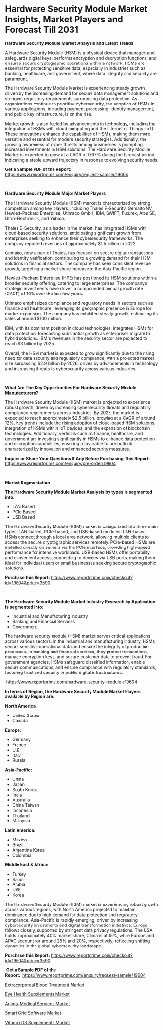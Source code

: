 <p><h1>Hardware Security Module Market Insights, Market Players and Forecast Till 2031</h1></p><p><strong>Hardware Security Module Market Analysis and Latest Trends</strong></p>
<p><p>A Hardware Security Module (HSM) is a physical device that manages and safeguards digital keys, performs encryption and decryption functions, and ensures secure cryptographic operations within a network. HSMs are essential for protecting sensitive data, especially in industries such as banking, healthcare, and government, where data integrity and security are paramount.</p><p>The Hardware Security Module Market is experiencing steady growth, driven by the increasing demand for secure data management solutions and stringent regulatory requirements surrounding data protection. As organizations continue to prioritize cybersecurity, the adoption of HSMs in various applications, including payment processing, identity management, and public key infrastructure, is on the rise.</p><p>Market growth is also fueled by advancements in technology, including the integration of HSMs with cloud computing and the Internet of Things (IoT). These innovations enhance the capabilities of HSMs, making them more versatile and essential for modern security strategies. Additionally, the growing awareness of cyber threats among businesses is prompting increased investments in HSM solutions. The Hardware Security Module Market is expected to grow at a CAGR of 0.67% during the forecast period, indicating a stable upward trajectory in response to evolving security needs.</p></p>
<p><strong>Get a Sample PDF of the Report:&nbsp;</strong> <a href="https://www.reportprime.com/enquiry/request-sample/19604?utm_campaign=8&utm_medium=2&utm_source=Github&utm_content=ia&utm_term=23112024&utm_id=hardware-security-module">https://www.reportprime.com/enquiry/request-sample/19604</a></p>
<p>&nbsp;</p>
<p><strong>Hardware Security Module Major Market Players</strong></p>
<p><p>The Hardware Security Module (HSM) market is characterized by strong competition among key players, including Thales E-Security, Gemalto NV, Hewlett-Packard Enterprise, Utimaco GmbH, IBM, SWIFT, Futurex, Atos SE, Ultra-Electronics, and Yubico. </p><p>Thales E-Security, as a leader in the market, has integrated HSMs with cloud-based security solutions, anticipating significant growth from enterprises seeking to enhance their cybersecurity frameworks. The company reported revenues of approximately $1.5 billion in 2022.</p><p>Gemalto, now a part of Thales, has focused on secure digital transactions and identity verification, contributing to a growing demand for their HSM solutions in financial sectors. The company has seen consistent revenue growth, targeting a market share increase in the Asia-Pacific region.</p><p>Hewlett-Packard Enterprise (HPE) has positioned its HSM solutions within a broader security offering, catering to large enterprises. The company’s strategic investments have driven a compounded annual growth rate (CAGR) of 10% over the last few years.</p><p>Utimaco emphasizes compliance and regulatory needs in sectors such as finance and healthcare, leveraging its geographic presence in Europe for market expansion. The company has exhibited steady growth, estimating its sales at around $100 million.</p><p>IBM, with its dominant position in cloud technologies, integrates HSMs for data protection, forecasting substantial growth as enterprises migrate to hybrid solutions. IBM's revenues in the security sector are projected to reach $3 billion by 2025.</p><p>Overall, the HSM market is expected to grow significantly due to the rising need for data security and regulatory compliance, with a projected market size surpassing $2.9 billion by 2026, driven by advancements in technology and increasing threats to cybersecurity across various industries.</p></p>
<p>&nbsp;</p>
<p><strong>What Are The Key Opportunities For Hardware Security Module Manufacturers?</strong></p>
<p><p>The Hardware Security Module (HSM) market is projected to experience robust growth, driven by increasing cybersecurity threats and regulatory compliance requirements across industries. By 2025, the market is expected to reach approximately $2.5 billion, growing at a CAGR of around 12%. Key trends include the rising adoption of cloud-based HSM solutions, integration of HSMs within IoT devices, and the expansion of blockchain technologies. Additionally, verticals such as finance, healthcare, and government are investing significantly in HSMs to enhance data protection and encryption capabilities, ensuring a favorable future outlook characterized by innovation and enhanced security measures.</p></p>
<p><strong>Inquire or Share Your Questions If Any Before Purchasing This Report:</strong> <a href="https://www.reportprime.com/enquiry/pre-order/19604?utm_campaign=8&utm_medium=2&utm_source=Github&utm_content=ia&utm_term=23112024&utm_id=hardware-security-module">https://www.reportprime.com/enquiry/pre-order/19604</a></p>
<p>&nbsp;</p>
<p><strong>Market Segmentation</strong></p>
<p><strong>The Hardware Security Module Market Analysis by types is segmented into:</strong></p>
<p><ul><li>LAN Based</li><li>PCle Based</li><li>USB Based</li></ul></p>
<p><p>The Hardware Security Module (HSM) market is categorized into three main types: LAN-based, PCIe-based, and USB-based modules. LAN-based HSMs connect through a local area network, allowing multiple clients to access the secure cryptographic services remotely. PCIe-based HSMs are installed directly on servers via the PCIe interface, providing high-speed performance for intensive workloads. USB-based HSMs offer portability and convenient access, connecting to devices via USB ports, making them ideal for individual users or small businesses seeking secure cryptographic solutions.</p></p>
<p><strong>Purchase this Report:&nbsp;</strong><a href="https://www.reportprime.com/checkout?id=19604&price=3590&utm_campaign=8&utm_medium=2&utm_source=Github&utm_content=ia&utm_term=23112024&utm_id=hardware-security-module">https://www.reportprime.com/checkout?id=19604&price=3590</a></p>
<p>&nbsp;</p>
<p><strong>The Hardware Security Module Market Industry Research by Application is segmented into:</strong></p>
<p><ul><li>Industrial and Manufacturing Industry</li><li>Banking and Financial Services</li><li>Government</li></ul></p>
<p><p>The hardware security module (HSM) market serves critical applications across various sectors. In the industrial and manufacturing industry, HSMs secure sensitive operational data and ensure the integrity of production processes. In banking and financial services, they protect transactions, manage encryption keys, and secure customer data to prevent fraud. For government agencies, HSMs safeguard classified information, enable secure communications, and ensure compliance with regulatory standards, fostering trust and security in public digital infrastructures.</p></p>
<p><a href="https://www.reportprime.com/hardware-security-module-r19604?utm_campaign=8&utm_medium=2&utm_source=Github&utm_content=ia&utm_term=23112024&utm_id=hardware-security-module">&nbsp;https://www.reportprime.com/hardware-security-module-r19604</a></p>
<p><strong>In terms of Region, the Hardware Security Module Market Players available by Region are:</strong></p>
<p>
    <p> <strong> North America: </strong>
        <ul>
            <li>United States</li>
            <li>Canada</li>
        </ul>
        </p> 
    <p> <strong> Europe: </strong>
        <ul>
            <li>Germany</li>
            <li>France</li>
            <li>U.K.</li>
            <li>Italy</li>
            <li>Russia</li>
        </ul>
        </p> 
    <p> <strong> Asia-Pacific: </strong>
        <ul>
            <li>China</li>
            <li>Japan</li>
            <li>South Korea</li>
            <li>India</li>
            <li>Australia</li>
            <li>China Taiwan</li>
            <li>Indonesia</li>
            <li>Thailand</li>
            <li>Malaysia</li>
        </ul>
        </p> 
    <p> <strong> Latin America: </strong>
        <ul>
            <li>Mexico</li>
            <li>Brazil</li>
            <li>Argentina Korea</li>
            <li>Colombia</li>
        </ul>
        </p> 
    <p> <strong> Middle East & Africa: </strong>
        <ul>
            <li>Turkey</li>
            <li>Saudi</li>
            <li>Arabia</li>
            <li>UAE</li>
            <li>Korea</li>
        </ul>
    </p>
    </p>
<p><p>The Hardware Security Module (HSM) market is experiencing robust growth across various regions, with North America projected to maintain dominance due to high demand for data protection and regulatory compliance. Asia-Pacific is rapidly emerging, driven by increasing cybersecurity investments and digital transformation initiatives. Europe follows closely, supported by stringent data privacy regulations. The USA holds approximately 40% market share, China is at 15%, while Europe and APAC account for around 25% and 20%, respectively, reflecting shifting dynamics in the global cybersecurity landscape.</p></p>
<p><strong>Purchase this Report: </strong><a href="https://www.reportprime.com/checkout?id=19604&price=3590&utm_campaign=8&utm_medium=2&utm_source=Github&utm_content=ia&utm_term=23112024&utm_id=hardware-security-module">https://www.reportprime.com/checkout?id=19604&price=3590</a></p>
<p>&nbsp;<strong>Get a Sample PDF of the Report:&nbsp;&nbsp;</strong><a href="https://www.reportprime.com/enquiry/request-sample/19604?utm_campaign=8&utm_medium=2&utm_source=Github&utm_content=ia&utm_term=23112024&utm_id=hardware-security-module">https://www.reportprime.com/enquiry/request-sample/19604</a></p>
<p><strong></strong></p>
<p><p><a href="https://www.linkedin.com/pulse/analyzing-extracorporeal-blood-treatment-market-2024-2031-nl2ne?utm_campaign=8&utm_medium=2&utm_source=Github&utm_content=ia&utm_term=23112024&utm_id=hardware-security-module">Extracorporeal Blood Treatment Market</a></p><p><a href="https://www.linkedin.com/pulse/eye-health-supplements-market-study-offeringa-thorough-summary-743gf?utm_campaign=8&utm_medium=2&utm_source=Github&utm_content=ia&utm_term=23112024&utm_id=hardware-security-module">Eye Health Supplements Market</a></p><p><a href="https://issuu.com/reportprime-2/docs/animal-medical-services-market-size_1a72a6fc3208b2?utm_campaign=8&utm_medium=2&utm_source=Github&utm_content=ia&utm_term=23112024&utm_id=hardware-security-module">Animal Medical Services Market</a></p><p><a href="https://issuu.com/reportprime-2/docs/smart-grid-software-market-size-203_8b7aff985093af?utm_campaign=8&utm_medium=2&utm_source=Github&utm_content=ia&utm_term=23112024&utm_id=hardware-security-module">Smart Grid Software Market</a></p><p><a href="https://github.com/PeterParrish5/Market-Research-Report-List-7/blob/main/vitamin-d3-supplements-market.md?utm_campaign=8&utm_medium=2&utm_source=Github&utm_content=ia&utm_term=23112024&utm_id=hardware-security-module">Vitamin D3 Supplements Market</a></p></p>